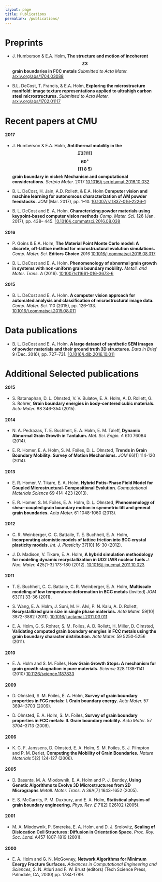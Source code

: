 ```yaml
---
layout: page
title: Publications
permalink: /publications/
---
```


# Preprints
- J. Humberson & E.A. Holm, **The structure and motion of incoherent $$\Sigma3$$ grain boundaries in FCC metals** *Submitted to Acta Mater.* [arxiv.org/abs/1704.03088](http://arxiv.org/abs/1704.03088)

- B.L. DeCost, T. Francis, & E.A. Holm, **Exploring the microstructure manifold: image texture representations applied to ultrahigh carbon steel microstructures.** *Submitted to Acta Mater.* [arxiv.org/abs/1702.01117](http://arxiv.org/abs/1702.01117)

# Recent papers at CMU
#### 2017
- J. Humberson & E.A. Holm, **Antithermal mobility in the $$\Sigma3 [111]$$  $$60^\circ$$ $$(11 \; 8 \; 5)$$ grain boundary in nickel: Mechanism and computational considerations.** *Scripta Mater.* 2017 [10.1016/j.scriptamat.2016.10.032](http://dx.doi.org/10.1016/j.scriptamat.2016.10.032)

- B. L. DeCost, H. Jain, A.D. Rollett, & E.A. Holm **Computer vision and machine learning for autonomous characterization of AM powder feedstocks.** *JOM* (Mar. 2017), pp. 1–10. [10.1007/s11837-016-2226-1](http://dx.doi.org/10.1007/s11837-016-2226-1)

- B. L. DeCost and E. A. Holm. **Characterizing powder materials using keypoint-based computer vision methods** *Comp. Mater. Sci.* 126 (Jan. 2017), pp. 438– 445. [10.1016/j.commatsci.2016.08.038](http:dx.doi.org/10.1016/j.commatsci.2016.08.038)

#### 2016
- P. Goins & E.A. Holm, **The Material Point Monte Carlo model: A discrete, off-lattice method for microstructural evolution simulations.** *Comp. Mater. Sci.*  **Editors Choice** 2016 [10.1016/j.commatsci.2016.08.017](http://dx.doi.org/10.1016/j.commatsci.2016.08.017)

- B. L. DeCost and E. A. Holm. **Phenomenology of abnormal grain growth in systems with non-uniform grain boundary mobility.** *Metall. and Mater. Trans. A* (2016). [10.1007/s11661-016-3673-6](http://dx.doi.org/10.1007/s11661-016-3673-6)

#### 2015
- B. L. DeCost and E. A. Holm. **A computer vision approach for automated analysis and classification of microstructural image data.** *Comp. Mater. Sci.* 110 (2015), pp. 126–133. [10.1016/j.commatsci.2015.08.011](http://dx.doi.org/10.1016/j.commatsci.2015.08.011)

# Data publications

- B. L. DeCost and E. A. Holm. **A large dataset of synthetic SEM images of powder materials and their ground truth 3D structures.** *Data in Brief* 9 (Dec. 2016), pp. 727–731. [10.1016/j.dib.2016.10.011](http://dx.doi.org/10.1016/j.dib.2016.10.011)

# Additional Selected publications

#### 2015

- S. Ratanaphan, D. L. Olmsted, V. V. Bulatov, E. A. Holm, A. D. Rollett, G. S. Rohrer, **Grain boundary energies in body-centered cubic materials.** *Acta Mater.* 88 346-354 (2015).

#### 2014

- N. A. Pedrazas, T. E. Buchheit, E. A. Holm, E. M. Taleff, **Dynamic Abnormal Grain Growth in Tantalum.** *Mat. Sci. Engin. A* 610 76084 (2014).

- E. R. Homer, E. A. Holm, S. M. Foiles, D. L. Olmsted, **Trends in Grain Boundary Mobility: Survey of Motion Mechanisms.** *JOM* 66[1] 114-120 (2014).

#### 2013

- E. R. Homer, V. Tikare, E. A. Holm, **Hybrid Potts-Phase Field Model for Coupled Microstructural-Compositional Evolution.** *Computational Materials Science* 69 414-423 (2013).

- E. R. Homer, S. M. Foiles, E. A. Holm, D. L. Olmsted, **Phenomenology of shear-coupled grain boundary motion in symmetric tilt and general grain boundaries.** *Acta Mater.* 61 1048-1060 (2013).

#### 2012

- C. R. Weinberger, C. C. Battaile, T. E. Buchheit, E. A. Holm, **Incorporating atomistic models of lattice friction into BCC crystal plasticity models.** *Int. J. Plasticity* 37[10] 16-30 (2012).

- J. D. Madison, V. Tikare, E. A. Holm, **A hybrid simulation methodology for modeling dynamic recrystallization in UO2 LWR nuclear fuels** *J. Nuc. Mater.* 425[1-3] 173-180 (2012). [10.1016/j.jnucmat.2011.10.023](http://dx.doi.org/10.1016/j.jnucmat.2011.10.023)

#### 2011

- T. E. Buchheit, C. C. Battaile, C. R. Weinberger, E. A. Holm, **Multiscale modeling of low temperature deformation in BCC metals** (Invited) *JOM* 63[11] 33-36 (2011).

- S. Wang, E. A. Holm, J. Suni, M. H. Alvi, P. N. Kalu, A. D. Rollett, **Recrystallized grain size in single phase materials.** *Acta Mater.* 59[10] 3872-3882 (2011). [10.1016/j.actamat.2011.03.011](http://dx.doi.org/10.1016/j.actamat.2011.03.011)

- E. A. Holm, G. S. Rohrer, S. M. Foiles, A. D. Rollett, H. Miller, D. Olmsted, **Validating computed grain boundary energies in FCC metals using the grain boundary character distribution.** *Acta Mater.* 59 5250-5256 (2011).

#### 2010

- E. A. Holm and S. M. Foiles, **How Grain Growth Stops: A mechanism for grain growth stagnation in pure materials.** *Science* 328 1138-1141 (2010) [10.1126/science.1187833](http://dx.doi.org/10.1126/science.1187833)

#### 2009

- D. Olmsted, S. M. Foiles, E. A. Holm, **Survey of grain boundary properties in FCC metals: I. Grain boundary energy.** *Acta Mater.* 57 3694–3703 (2009).

- D. Olmsted, E. A. Holm, S. M. Foiles, **Survey of grain boundary properties in FCC metals: II. Grain boundary mobility.** *Acta Mater.* 57 3704–3713 (2009).

#### 2006

- K. G. F. Janssens, D. Olmsted, E. A. Holm, S. M. Foiles, S. J. Plimpton and P. M. Derlet, **Computing the Mobility of Grain Boundaries.** *Nature Materials* 5[2] 124-127 (2006).

#### 2005

- D. Basanta, M. A. Miodownik, E. A. Holm and P. J. Bentley, **Using Genetic Algorithms to Evolve 3D Microstructures from 2D Micrographs** *Metall. Mater. Trans. A* 36A[7] 1643-1652 (2005).

- E. S. McGarrity, P. M. Duxbury, and E. A. Holm, **Statistical physics of grain boundary engineering.** *Phys. Rev. E* 71[2] 026102 (2005).

#### 2001

- M. A. Miodownik, P. Smereka, E. A. Holm, and D. J. Srolovitz, **Scaling of Dislocation Cell Structures: Diffusion in Orientation Space.** *Proc. Roy. Soc. Lond.* A457 1807-1819 (2001).

#### 2000

- E. A. Holm and G. N. McGovney, **Network Algorithms for Minimum Energy Fracture Surfaces.** *Advances in Computational Engineering and Sciences*, S. N. Atluri and F. W. Brust (editors) (Tech Science Press, Palmdale, CA, 2000) pp. 1784-1789.
